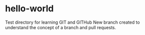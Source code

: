 # hello-world
Test directory for learning GIT and GITHub
New branch created to understand the concept of a branch and pull requests.
